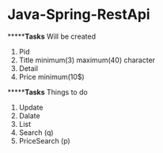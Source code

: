 # Java-Spring-RestApi


***********************Tasks******************
Will be created
1) Pid
2) Title   minimum(3) maximum(40) character
3) Detail
4) Price  minimum(10$)



***********************Tasks******************
Things to do
1) Update
2) Dalate
3) List
4) Search (q)
5) PriceSearch (p)
